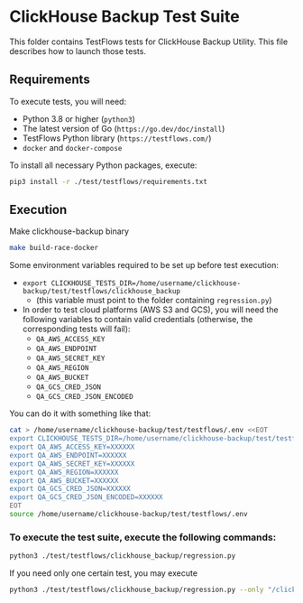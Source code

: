 # ClickHouse Backup Test Suite

This folder contains TestFlows tests for ClickHouse Backup Utility. This file describes how to launch those tests.

## Requirements

To execute tests, you will need:

* Python 3.8 or higher (`python3`)
* The latest version of Go (`https://go.dev/doc/install`)
* TestFlows Python library (`https://testflows.com/`)
* `docker` and `docker-compose`

To install all necessary Python packages, execute:
```bash
pip3 install -r ./test/testflows/requirements.txt
```

## Execution
Make clickhouse-backup binary
```bash
make build-race-docker
```

Some environment variables required to be set up before test execution:
* `export CLICKHOUSE_TESTS_DIR=/home/username/clickhouse-backup/test/testflows/clickhouse_backup`
  - (this variable must point to the folder containing `regression.py`)
* In order to test cloud platforms (AWS S3 and GCS), you will need the following variables to contain valid credentials (otherwise, the corresponding tests will fail):
  - `QA_AWS_ACCESS_KEY`
  - `QA_AWS_ENDPOINT`
  - `QA_AWS_SECRET_KEY`
  - `QA_AWS_REGION`
  - `QA_AWS_BUCKET`
  - `QA_GCS_CRED_JSON`
  - `QA_GCS_CRED_JSON_ENCODED`

You can do it with something like that:

```bash
cat > /home/username/clickhouse-backup/test/testflows/.env <<EOT
export CLICKHOUSE_TESTS_DIR=/home/username/clickhouse-backup/test/testflows/clickhouse_backup
export QA_AWS_ACCESS_KEY=XXXXXX
export QA_AWS_ENDPOINT=XXXXXX
export QA_AWS_SECRET_KEY=XXXXXX
export QA_AWS_REGION=XXXXXX
export QA_AWS_BUCKET=XXXXXX
export QA_GCS_CRED_JSON=XXXXXX
export QA_GCS_CRED_JSON_ENCODED=XXXXXX
EOT
source /home/username/clickhouse-backup/test/testflows/.env
```


### To execute the test suite, execute the following commands:

```bash
python3 ./test/testflows/clickhouse_backup/regression.py
```

If you need only one certain test, you may execute

```bash
python3 ./test/testflows/clickhouse_backup/regression.py --only "/clickhouse backup/path to test/"
```
